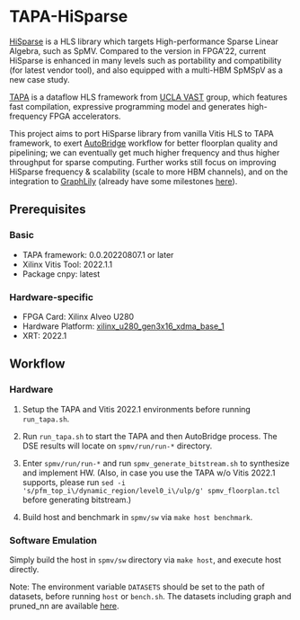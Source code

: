 # TAPA-HiSparse

[HiSparse](https://github.com/cornell-zhang/HiSparse) is a HLS library which targets High-performance Sparse Linear Algebra, such as SpMV. Compared to the version in FPGA'22, current HiSparse is enhanced in many levels such as portability and compatibility (for latest vendor tool), and also equipped with a multi-HBM SpMSpV as a new case study.

[TAPA](https://github.com/UCLA-VAST/tapa) is a dataflow HLS framework from [UCLA VAST](https://vast.cs.ucla.edu/) group, which features fast compilation, expressive programming model and generates high-frequency FPGA accelerators.

This project aims to port HiSparse library from vanilla Vitis HLS to TAPA framework, to exert [AutoBridge](https://github.com/UCLA-VAST/AutoBridge) workflow for better floorplan quality and pipelining; we can eventually get much higher frequency and thus higher throughput for sparse computing. Further works still focus on improving HiSparse frequency & scalability (scale to more HBM channels), and on the integration to [GraphLily](https://github.com/cornell-zhang/GraphLily) (already have some milestones [here](https://github.com/cornell-zhang/GraphLily/commits/hang_integration)).

## Prerequisites

### Basic
- TAPA framework: 0.0.20220807.1 or later
- Xilinx Vitis Tool: 2022.1.1
- Package cnpy: latest

### Hardware-specific
- FPGA Card: Xilinx Alveo U280
- Hardware Platform: [xilinx_u280_gen3x16_xdma_base_1](https://docs.xilinx.com/r/en-US/ug1120-alveo-platforms/U280-Gen3x16-XDMA-base_1-Platform)
- XRT: 2022.1

## Workflow

### Hardware

1. Setup the TAPA and Vitis 2022.1 environments before running `run_tapa.sh`.

2. Run `run_tapa.sh` to start the TAPA and then AutoBridge process. The DSE results will locate on `spmv/run/run-*` directory.

3. Enter `spmv/run/run-*` and run `spmv_generate_bitstream.sh` to synthesize and implement HW. (Also, in case you use the TAPA w/o Vitis 2022.1 supports, please run `sed -i 's/pfm_top_i\/dynamic_region/level0_i\/ulp/g' spmv_floorplan.tcl` before generating bitstream.)

4. Build host and benchmark in `spmv/sw` via `make host benchmark`.

### Software Emulation

Simply build the host in `spmv/sw` directory via `make host`, and execute host directly.

Note: The environment variable `DATASETS` should be set to the path of datasets, before running `host` or `bench.sh`. The datasets including graph and pruned_nn are available [here](https://drive.google.com/file/d/1VCus77NffWdEfppD5xE6sIIZtx7yNZ6m).